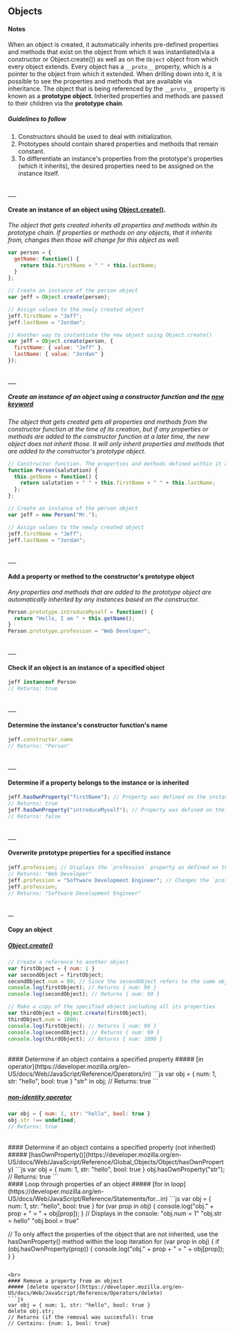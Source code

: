 ## Objects

#### Notes
When an object is created, it automatically inherits pre-defined properties and methods that exist on the object from which it was instantiated(via a constructor or Object.create()) as well as on the `Object` object from which every object extends. Every object has a `__proto__` property, which is a pointer to the object from which it extended. When drilling down into it, it is possible to see the properties and methods that are available via inheritance. The object that is being referenced by the `__proto__` property is known as a **prototype object**. Inherited properties and methods are passed to their children via the **prototype chain**.

##### Guidelines to follow
1. Constructors should be used to deal with initialization.
2. Prototypes should contain shared properties and methods that remain constant.
3. To differentiate an instance's properties from the prototype's properties (which it inherits), the desired properties need to be assigned on the instance itself.

<br>
___
<br>

#### Create an instance of an object using [Object.create()](https://developer.mozilla.org/en-US/docs/Web/JavaScript/Reference/Global_Objects/Object/create).
*The object that gets created inherits all properties and methods within its prototype chain. If properties or methods on any objects, that it inherits from, changes then those will change for this object as well.*
```js
var person = {
  getName: function() {
    return this.firstName + " " + this.lastName;
  }
};

// Create an instance of the person object
var jeff = Object.create(person);

// Assign values to the newly created object
jeff.firstName = "Jeff";
jeff.lastName = "Jordan";

// Another way to instantiate the new object using Object.create()
var jeff = Object.create(person, {
  firstName: { value: "Jeff" },
  lastName: { value: "Jordan" }
});
```

<br>
___
<br>

##### Create an instance of an object using a constructor function and the [new keyword](https://developer.mozilla.org/en-US/docs/Web/JavaScript/Reference/Operators/new)
*The object that gets created gets all properties and methods from the constructor function at the time of its creation, but if any properties or methods are added to the constructor function at a later time, the new object does not inherit those. It will only inherit properties and methods that are added to the constructor's prototype object.*
```js
// Constructor function. The properties and methods defined within it are added to the instance when it gets created.
function Person(salutation) {
  this.getName = function() {
    return salutation + " " + this.firstName + " " + this.lastName;
  };
};

// Create an instance of the person object
var jeff = new Person("Mr.");

// Assign values to the newly created object
jeff.firstName = "Jeff";
jeff.lastName = "Jordan";
```

<br>
___
<br>

#### Add a property or method to the constructor's prototype object
*Any properties and methods that are added to the prototype object are automatically inherited by any instances based on the constructor.*
```js
Person.prototype.introduceMyself = function() {
  return "Hello, I am " + this.getName();
}
Person.prototype.profession = "Web Developer";
```

<br>
___
<br>

#### Check if an object is an instance of a specified object
```js
jeff instanceof Person
// Returns: true
```

<br>
___
<br>

#### Determine the instance's constructor function's name
```js
jeff.constructor.name
// Returns: "Person"
```

<br>
___
<br>

#### Determine if a property belongs to the instance or is inherited
```js
jeff.hasOwnProperty("firstName"); // Property was defined on the instance
// Returns: true
jeff.hasOwnProperty("introduceMyself"); // Property was defined on the prototype object for the constructor
// Returns: false
```

<br>
___
<br>

#### Overwrite prototype properties for a specified instance
```js
jeff.profession; // Displays the `profession` property as defined on the constructor's prototype object
// Returns: "Web Developer"
jeff.profession = "Software Development Engineer"; // Changes the `profession` property on the specified instance 
jeff.profession;
// Returns: "Software Development Engineer"
```

<br>
__
<br>

#### Copy an object
##### [Object.create()](https://developer.mozilla.org/en-US/docs/Web/JavaScript/Reference/Global_Objects/Object/create)
```js
// Create a reference to another object
var firstObject = { num: 1 }
var secondObject = firstObject;
secondObject.num = 99; // Since the secondObject refers to the same object as firstObject, the num property is changed in both objects
console.log(firstObject); // Returns { num: 99 }   
console.log(secondObject); // Returns { num: 99 } 

// Make a copy of the specified object including all its properties
var thirdObject = Object.create(firstObject);
thirdObject.num = 1000;
console.log(firstObject); // Returns { num: 99 }   
console.log(secondObject); // Returns { num: 99 }
console.log(thirdObject); // Returns { num: 1000 }
```

<br>
#### Determine if an object contains a specified property
##### [in operator](https://developer.mozilla.org/en-US/docs/Web/JavaScript/Reference/Operators/in)
```js
var obj = { num: 1, str: "hello", bool: true }
"str" in obj;
// Returns: true
```

##### [non-identity operator](https://developer.mozilla.org/en-US/docs/Web/JavaScript/Reference/Operators/Comparison_Operators#Non-identity_strict_inequality_(!))
```js
var obj = { num: 1, str: "hello", bool: true }
obj.str !== undefined;
// Returns: true
```

<br>
#### Determine if an object contains a specified property (not inherited)
##### [hasOwnProperty()](https://developer.mozilla.org/en-US/docs/Web/JavaScript/Reference/Global_Objects/Object/hasOwnProperty)
```js
var obj = { num: 1, str: "hello", bool: true }
obj.hasOwnProperty("str");
// Returns: true
```

<br>
#### Loop through properties of an object
##### [for in loop](https://developer.mozilla.org/en-US/docs/Web/JavaScript/Reference/Statements/for...in)
```js
var obj = { num: 1, str: "hello", bool: true }
for (var prop in obj) {
  console.log("obj." + prop + " = " + obj[prop]);
}
// Displays in the console:
"obj.num = 1"
"obj.str = hello"
"obj.bool = true"

// To only affect the properties of the object that are not inherited, use the hasOwnProperty() method within the loop iteration
for (var prop in obj) {
  if (obj.hasOwnProperty(prop)) {
    console.log("obj." + prop + " = " + obj[prop]);
  }
}
```

<br>
#### Remove a property from an object
##### [delete operator](https://developer.mozilla.org/en-US/docs/Web/JavaScript/Reference/Operators/delete)
```js
var obj = { num: 1, str: "hello", bool: true }
delete obj.str;
// Returns (if the removal was succesful): true
// Contains: {num: 1, bool: true}
```
